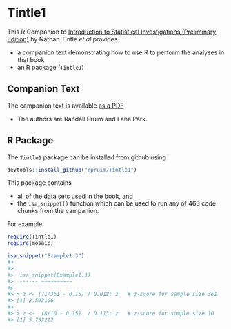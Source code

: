 
<!-- README.md is generated from README.Rmd. Please edit that file -->



Tintle1
=======



This R Companion to 
[Introduction to Statistical Investigations (Preliminary Edition)](http:://www.hope.edu/isa/) 
by Nathan Tintle *et al*
provides

 * a companion text demonstrating how to use R to perform the analyses in that book
 * an R package (`Tintle1`) 

## Companion Text

 The campanion text is available 
 [as a PDF](https://github.com/rpruim/Tintle1/blob/master/Book/Tintle1.pdf) 
 
  * The authors are Randall Pruim and Lana Park.  
 
## R Package

The `Tintle1` package can be installed from github using


```r
devtools::install_github("rpruim/Tintle1")
```

This package contains 

  * all of the data sets used in the book, and 
  * the `isa_snippet()` function which can be used to run any of 
463 code chunks from the campanion.  

For example:


```r
require(Tintle1)
require(mosaic)
```

```r
isa_snippet("Example1.3")
#> 
#> 
#> 	isa_snippet(Example1.3)
#> 	------ ~~~~~~~~~~
#> 
#> > z <- (71/361 - 0.15) / 0.018; z   # z-score for sample size 361
#> [1] 2.593106
#> 
#> > z <-  (8/10 - 0.15)  / 0.113; z   # z-score for sample size 10
#> [1] 5.752212
```

